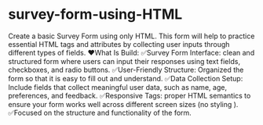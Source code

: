 # survey-form-using-HTML
Create a basic Survey Form using only HTML. This form will help to practice essential HTML tags and attributes by collecting user inputs through different types of fields.
❤️What Is Build:
✅Survey Form Interface: clean and structured form where users can input their responses using text fields, checkboxes, and radio buttons.
✅User-Friendly Structure: Organized the form so that it is easy to fill out and understand.
✅Data Collection Setup: Include fields that collect meaningful user data, such as name, age, preferences, and feedback.
✅Responsive Tags: proper HTML semantics to ensure your form works well across different screen sizes (no styling ).
✅Focused on the structure and functionality of the form.
